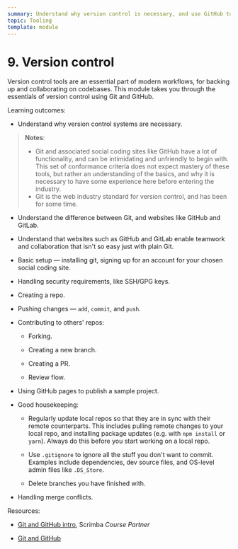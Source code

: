 ```yaml
---
summary: Understand why version control is necessary, and use GitHub to store code and collaborate with others.
topic: Tooling
template: module
---
```


# 9. Version control

Version control tools are an essential part of modern workflows, for backing up and collaborating on codebases. This module takes you through the essentials of version control using Git and GitHub.

Learning outcomes:

- Understand why version control systems are necessary.

> **Notes**:
>
> - Git and associated social coding sites like GitHub have a lot of functionality, and can be intimidating and unfriendly to begin with. This set of conformance criteria does not expect mastery of these tools, but rather an understanding of the basics, and why it is necessary to have some experience here before entering the industry.
> - Git is the web industry standard for version control, and has been for some time.

- Understand the difference between Git, and websites like GitHub and GitLab.

  <scrim-inline url="https://v2.scrimba.com/the-frontend-developer-career-path-c0j/~02g" scrimtitle="Git and GitHub"></scrim-inline>

- Understand that websites such as GitHub and GitLab enable teamwork and collaboration that isn't so easy just with plain Git.

- Basic setup — installing git, signing up for an account for your chosen social coding site.

- Handling security requirements, like SSH/GPG keys.

- Creating a repo.

- Pushing changes — `add`, `commit`, and `push`.

- Contributing to others' repos:

  - Forking.

  - Creating a new branch.

  - Creating a PR.

  - Review flow.

- Using GitHub pages to publish a sample project.

- Good housekeeping:

  - Regularly update local repos so that they are in sync with their remote counterparts. This includes pulling remote changes to your local repo, and installing package updates (e.g. with `npm install` or `yarn`). Always do this before you start working on a local repo.

  - Use `.gitignore` to ignore all the stuff you don't want to commit. Examples include dependencies, dev source files, and OS-level admin files like `.DS_Store`.

  - Delete branches you have finished with.

- Handling merge conflicts.

Resources:

- [Git and GitHub intro](https://v2.scrimba.com/the-frontend-developer-career-path-c0j/~02g?via=mdn), Scrimba _Course Partner_

- [Git and GitHub](https://developer.mozilla.org/docs/Learn/Tools_and_testing/GitHub)
